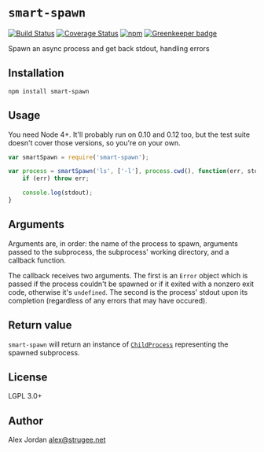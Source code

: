 # `smart-spawn`

[![Build Status](https://travis-ci.org/strugee/node-smart-spawn.svg?branch=master)](http://travis-ci.org/strugee/node-smart-spawn)
[![Coverage Status](https://coveralls.io/repos/github/strugee/node-smart-spawn/badge.svg?branch=master)](https://coveralls.io/github/strugee/node-smart-spawn?branch=master)
[![npm](https://img.shields.io/npm/v/smart-spawn.svg)](https://npmjs.com/package/smart-spawn)
[![Greenkeeper badge](https://badges.greenkeeper.io/strugee/node-smart-spawn.svg)](https://greenkeeper.io/)

Spawn an async process and get back stdout, handling errors

## Installation

    npm install smart-spawn

## Usage

You need Node 4+. It'll probably run on 0.10 and 0.12 too, but the test suite doesn't cover those versions, so you're on your own.

```js
var smartSpawn = require('smart-spawn');

var process = smartSpawn('ls', ['-l'], process.cwd(), function(err, stdout) {
	if (err) throw err;

	console.log(stdout);
}
```

## Arguments

Arguments are, in order: the name of the process to spawn, arguments passed to the subprocess, the subprocess' working directory, and a callback function.

The callback receives two arguments. The first is an `Error` object which is passed if the process couldn't be spawned or if it exited with a nonzero exit code, otherwise it's `undefined`. The second is the process' stdout upon its completion (regardless of any errors that may have occured).

## Return value

`smart-spawn` will return an instance of [`ChildProcess`][1] representing the spawned subprocess.

## License

LGPL 3.0+

## Author

Alex Jordan <alex@strugee.net>

 [1]: https://nodejs.org/api/child_process.html#child_process_class_childprocess
